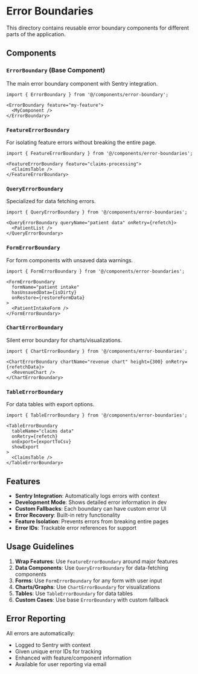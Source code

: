 # Error Boundaries

This directory contains reusable error boundary components for different parts of the application.

## Components

### `ErrorBoundary` (Base Component)
The main error boundary component with Sentry integration.

```tsx
import { ErrorBoundary } from '@/components/error-boundary';

<ErrorBoundary feature="my-feature">
  <MyComponent />
</ErrorBoundary>
```

### `FeatureErrorBoundary`
For isolating feature errors without breaking the entire page.

```tsx
import { FeatureErrorBoundary } from '@/components/error-boundaries';

<FeatureErrorBoundary feature="claims-processing">
  <ClaimsTable />
</FeatureErrorBoundary>
```

### `QueryErrorBoundary`
Specialized for data fetching errors.

```tsx
import { QueryErrorBoundary } from '@/components/error-boundaries';

<QueryErrorBoundary queryName="patient data" onRetry={refetch}>
  <PatientList />
</QueryErrorBoundary>
```

### `FormErrorBoundary`
For form components with unsaved data warnings.

```tsx
import { FormErrorBoundary } from '@/components/error-boundaries';

<FormErrorBoundary 
  formName="patient intake" 
  hasUnsavedData={isDirty}
  onRestore={restoreFormData}
>
  <PatientIntakeForm />
</FormErrorBoundary>
```

### `ChartErrorBoundary`
Silent error boundary for charts/visualizations.

```tsx
import { ChartErrorBoundary } from '@/components/error-boundaries';

<ChartErrorBoundary chartName="revenue chart" height={300} onRetry={refetchData}>
  <RevenueChart />
</ChartErrorBoundary>
```

### `TableErrorBoundary`
For data tables with export options.

```tsx
import { TableErrorBoundary } from '@/components/error-boundaries';

<TableErrorBoundary 
  tableName="claims data"
  onRetry={refetch}
  onExport={exportToCsv}
  showExport
>
  <ClaimsTable />
</TableErrorBoundary>
```

## Features

- **Sentry Integration**: Automatically logs errors with context
- **Development Mode**: Shows detailed error information in dev
- **Custom Fallbacks**: Each boundary can have custom error UI
- **Error Recovery**: Built-in retry functionality
- **Feature Isolation**: Prevents errors from breaking entire pages
- **Error IDs**: Trackable error references for support

## Usage Guidelines

1. **Wrap Features**: Use `FeatureErrorBoundary` around major features
2. **Data Components**: Use `QueryErrorBoundary` for data-fetching components  
3. **Forms**: Use `FormErrorBoundary` for any form with user input
4. **Charts/Graphs**: Use `ChartErrorBoundary` for visualizations
5. **Tables**: Use `TableErrorBoundary` for data tables
6. **Custom Cases**: Use base `ErrorBoundary` with custom fallback

## Error Reporting

All errors are automatically:
- Logged to Sentry with context
- Given unique error IDs for tracking
- Enhanced with feature/component information
- Available for user reporting via email